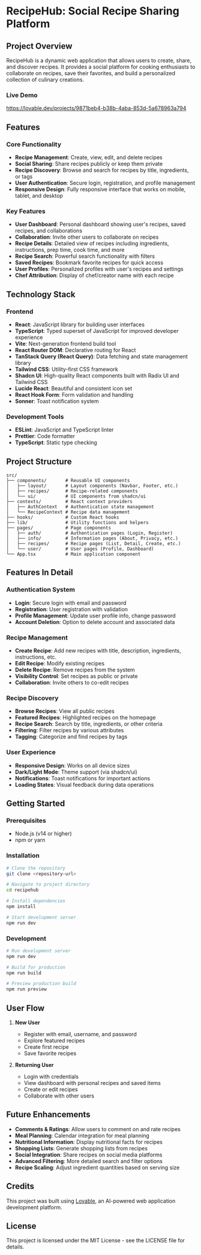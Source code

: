 # RecipeHub: Social Recipe Sharing Platform

## Project Overview

RecipeHub is a dynamic web application that allows users to create, share, and discover recipes. It provides a social platform for cooking enthusiasts to collaborate on recipes, save their favorites, and build a personalized collection of culinary creations.

### Live Demo

https://lovable.dev/projects/9871beb4-b38b-4aba-853d-5a678963a794

## Features

### Core Functionality
- **Recipe Management**: Create, view, edit, and delete recipes
- **Social Sharing**: Share recipes publicly or keep them private
- **Recipe Discovery**: Browse and search for recipes by title, ingredients, or tags
- **User Authentication**: Secure login, registration, and profile management
- **Responsive Design**: Fully responsive interface that works on mobile, tablet, and desktop

### Key Features
- **User Dashboard**: Personal dashboard showing user's recipes, saved recipes, and collaborations
- **Collaboration**: Invite other users to collaborate on recipes
- **Recipe Details**: Detailed view of recipes including ingredients, instructions, prep time, cook time, and more
- **Recipe Search**: Powerful search functionality with filters
- **Saved Recipes**: Bookmark favorite recipes for quick access
- **User Profiles**: Personalized profiles with user's recipes and settings
- **Chef Attribution**: Display of chef/creator name with each recipe

## Technology Stack

### Frontend
- **React**: JavaScript library for building user interfaces
- **TypeScript**: Typed superset of JavaScript for improved developer experience
- **Vite**: Next-generation frontend build tool
- **React Router DOM**: Declarative routing for React
- **TanStack Query (React Query)**: Data fetching and state management library
- **Tailwind CSS**: Utility-first CSS framework
- **Shadcn UI**: High-quality React components built with Radix UI and Tailwind CSS
- **Lucide React**: Beautiful and consistent icon set
- **React Hook Form**: Form validation and handling
- **Sonner**: Toast notification system

### Development Tools
- **ESLint**: JavaScript and TypeScript linter
- **Prettier**: Code formatter
- **TypeScript**: Static type checking

## Project Structure

```
src/
├── components/       # Reusable UI components
│   ├── layout/       # Layout components (Navbar, Footer, etc.)
│   ├── recipes/      # Recipe-related components
│   └── ui/           # UI components from shadcn/ui
├── contexts/         # React context providers
│   ├── AuthContext   # Authentication state management
│   └── RecipeContext # Recipe data management
├── hooks/            # Custom React hooks
├── lib/              # Utility functions and helpers
├── pages/            # Page components
│   ├── auth/         # Authentication pages (Login, Register)
│   ├── info/         # Information pages (About, Privacy, etc.)
│   ├── recipes/      # Recipe pages (List, Detail, Create, etc.)
│   └── user/         # User pages (Profile, Dashboard)
└── App.tsx           # Main application component
```

## Features In Detail

### Authentication System
- **Login**: Secure login with email and password
- **Registration**: User registration with validation
- **Profile Management**: Update user profile info, change password
- **Account Deletion**: Option to delete account and associated data

### Recipe Management
- **Create Recipe**: Add new recipes with title, description, ingredients, instructions, etc.
- **Edit Recipe**: Modify existing recipes
- **Delete Recipe**: Remove recipes from the system
- **Visibility Control**: Set recipes as public or private
- **Collaboration**: Invite others to co-edit recipes

### Recipe Discovery
- **Browse Recipes**: View all public recipes
- **Featured Recipes**: Highlighted recipes on the homepage
- **Recipe Search**: Search by title, ingredients, or other criteria
- **Filtering**: Filter recipes by various attributes
- **Tagging**: Categorize and find recipes by tags

### User Experience
- **Responsive Design**: Works on all device sizes
- **Dark/Light Mode**: Theme support (via shadcn/ui)
- **Notifications**: Toast notifications for important actions
- **Loading States**: Visual feedback during data operations

## Getting Started

### Prerequisites
- Node.js (v14 or higher)
- npm or yarn

### Installation

```bash
# Clone the repository
git clone <repository-url>

# Navigate to project directory
cd recipehub

# Install dependencies
npm install

# Start development server
npm run dev
```

### Development

```bash
# Run development server
npm run dev

# Build for production
npm run build

# Preview production build
npm run preview
```

## User Flow

1. **New User**
   - Register with email, username, and password
   - Explore featured recipes
   - Create first recipe
   - Save favorite recipes

2. **Returning User**
   - Login with credentials
   - View dashboard with personal recipes and saved items
   - Create or edit recipes
   - Collaborate with other users

## Future Enhancements

- **Comments & Ratings**: Allow users to comment on and rate recipes
- **Meal Planning**: Calendar integration for meal planning
- **Nutritional Information**: Display nutritional facts for recipes
- **Shopping Lists**: Generate shopping lists from recipes
- **Social Integration**: Share recipes on social media platforms
- **Advanced Filtering**: More detailed search and filter options
- **Recipe Scaling**: Adjust ingredient quantities based on serving size

## Credits

This project was built using [Lovable](https://lovable.dev), an AI-powered web application development platform.

## License

This project is licensed under the MIT License - see the LICENSE file for details.
